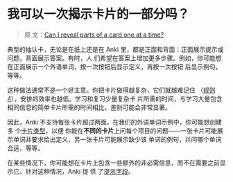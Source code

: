 # 我可以一次揭示卡片的一部分吗？

> 原
> 文：[Can I reveal parts of a card one at a time?](https://faqs.ankiweb.net/can-i-reveal-parts-of-a-card-one-at-a-time.html)

典型的抽认卡，无论是在纸上还是在 Anki 里，都是正面和背面：正面展示提示或问题，背面展示答案。有时，人
们希望在答案上增加更多步骤。例如，你可能想在正面展示一个外语单词，按一次按钮后显示定义，再按一次按钮
后显示例句，等等。

这种做法通常不是一个好主意。你把卡片做得越复杂，它们就越难记住
（[规则 4](http://www.supermemo.com/articles/20rules.htm)），安排的效率也越低。学习和复习少量复杂卡
片所需的时间，与学习大量包含相同信息的简单卡片所需的时间相比，差别可能会非常显著。

因此，Anki 不支持每张卡片超过两面。在我们的外语单词示例中，你可能想创建多
个[卡片类型](https://open-spaced-repetition.github.io/anki-manual-zh-CN/templates/intro.html)，以便
你能在**不同的卡片**上问每个项目的问题——一张卡片可能展示单词并要求给出定义，另一张卡片可能展示缺少该
单词的例句，并问哪个单词合适，等等。

在某些情况下，你可能想在卡片上包含一些额外的非必需信息，而不在需要之前显示它。针对这种情况，Anki 提
供
了[提示字段](https://open-spaced-repetition.github.io/anki-manual-zh-CN/templates/fields.html#hint-fields)。
